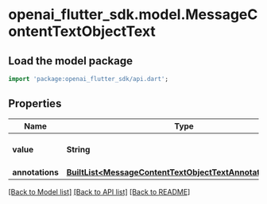 # openai_flutter_sdk.model.MessageContentTextObjectText

## Load the model package
```dart
import 'package:openai_flutter_sdk/api.dart';
```

## Properties
Name | Type | Description | Notes
------------ | ------------- | ------------- | -------------
**value** | **String** | The data that makes up the text. | 
**annotations** | [**BuiltList&lt;MessageContentTextObjectTextAnnotationsInner&gt;**](MessageContentTextObjectTextAnnotationsInner.md) |  | 

[[Back to Model list]](../README.md#documentation-for-models) [[Back to API list]](../README.md#documentation-for-api-endpoints) [[Back to README]](../README.md)


